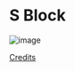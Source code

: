 # S Block

![image](https://github.com/rohankishore/Plotium/assets/109947257/b0361101-25f8-45d5-9a45-992377df0869)

[Credits](https://cdn1.byjus.com/wp-content/uploads/2020/11/S-Block-Elements-for-IIT-JEE-1.png)
